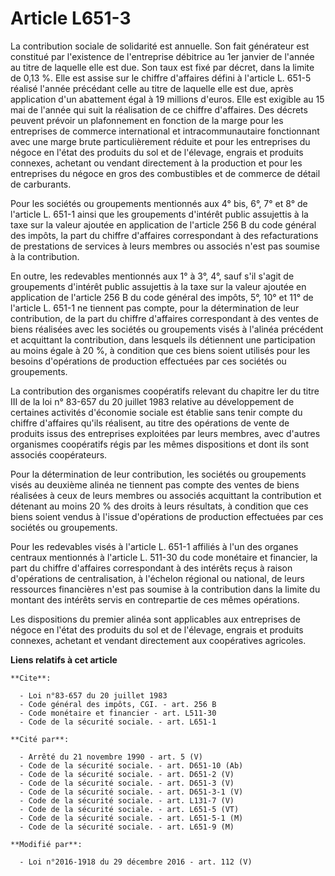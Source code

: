 # Article L651-3

La contribution sociale de solidarité est annuelle. Son fait générateur est constitué par l'existence de l'entreprise
débitrice au 1er janvier de l'année au titre de laquelle elle est due. Son taux est fixé par décret, dans la limite de 0,13
%. Elle est assise sur le chiffre d'affaires défini à l'article L. 651-5 réalisé l'année précédant celle au titre de laquelle
elle est due, après application d'un abattement égal à      19 millions d'euros. Elle est exigible au 15 mai de l'année qui
suit la réalisation de ce chiffre d'affaires. Des décrets peuvent prévoir un plafonnement en fonction de la marge pour les
entreprises de commerce international et intracommunautaire fonctionnant avec une marge brute particulièrement réduite et
pour les entreprises du négoce en l'état des produits du sol et de l'élevage, engrais et produits connexes, achetant ou
vendant directement à la production et pour les entreprises du négoce en gros des combustibles et de commerce de détail de
carburants. 

Pour les sociétés ou groupements mentionnés aux 4° bis, 6°, 7° et 8° de l'article L. 651-1 ainsi que les groupements
d'intérêt public assujettis à la taxe sur la valeur ajoutée en application de l'article 256 B du code général des impôts, la
part du chiffre d'affaires correspondant à des refacturations de prestations de services à leurs membres ou associés n'est
pas soumise à la contribution. 

En outre, les redevables mentionnés aux 1° à 3°, 4°, sauf s'il s'agit de groupements d'intérêt public assujettis à la taxe
sur la valeur ajoutée en application de l'article 256 B du code général des impôts, 5°, 10° et 11° de l'article L. 651-1 ne
tiennent pas compte, pour la détermination de leur contribution, de la part du chiffre d'affaires correspondant à des ventes
de biens réalisées avec les sociétés ou groupements visés à l'alinéa précédent et acquittant la contribution, dans lesquels
ils détiennent une participation au moins égale à 20 %, à condition que ces biens soient utilisés pour les besoins
d'opérations de production effectuées par ces sociétés ou groupements. 

La contribution des organismes coopératifs relevant du chapitre Ier du titre III de la loi n° 83-657 du 20 juillet 1983
relative au développement de certaines activités d'économie sociale est établie sans tenir compte du chiffre d'affaires
qu'ils réalisent, au titre des opérations de vente de produits issus des entreprises exploitées par leurs membres, avec
d'autres organismes coopératifs régis par les mêmes dispositions et dont ils sont associés coopérateurs. 

Pour la détermination de leur contribution, les sociétés ou groupements visés au deuxième alinéa ne tiennent pas compte des
ventes de biens réalisées à ceux de leurs membres ou associés acquittant la contribution et détenant au moins 20 % des droits
à leurs résultats, à condition que ces biens soient vendus à l'issue d'opérations de production effectuées par ces sociétés
ou groupements. 

Pour les redevables visés à l'article L. 651-1 affiliés à l'un des organes centraux mentionnés à l'article L. 511-30 du code
monétaire et financier, la part du chiffre d'affaires correspondant à des intérêts reçus à raison d'opérations de
centralisation, à l'échelon régional ou national, de leurs ressources financières n'est pas soumise à la contribution dans la
limite du montant des intérêts servis en contrepartie de ces mêmes opérations. 

Les dispositions du premier alinéa sont applicables aux entreprises de négoce en l'état des produits du sol et de l'élevage,
engrais et produits connexes, achetant et vendant directement aux coopératives agricoles.

**Liens relatifs à cet article**

	**Cite**:

	  - Loi n°83-657 du 20 juillet 1983
	  - Code général des impôts, CGI. - art. 256 B
	  - Code monétaire et financier - art. L511-30
	  - Code de la sécurité sociale. - art. L651-1

	**Cité par**:

	  - Arrêté du 21 novembre 1990 - art. 5 (V)
	  - Code de la sécurité sociale. - art. D651-10 (Ab)
	  - Code de la sécurité sociale. - art. D651-2 (V)
	  - Code de la sécurité sociale. - art. D651-3 (V)
	  - Code de la sécurité sociale. - art. D651-3-1 (V)
	  - Code de la sécurité sociale. - art. L131-7 (V)
	  - Code de la sécurité sociale. - art. L651-5 (VT)
	  - Code de la sécurité sociale. - art. L651-5-1 (M)
	  - Code de la sécurité sociale. - art. L651-9 (M)

	**Modifié par**:

	  - Loi n°2016-1918 du 29 décembre 2016 - art. 112 (V)
